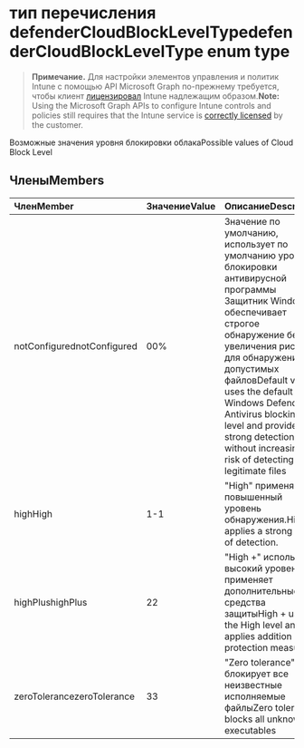 # <a name="defendercloudblockleveltype-enum-type"></a><span data-ttu-id="de95b-101">тип перечисления defenderCloudBlockLevelType</span><span class="sxs-lookup"><span data-stu-id="de95b-101">defenderCloudBlockLevelType enum type</span></span>

> <span data-ttu-id="de95b-102">**Примечание.** Для настройки элементов управления и политик Intune с помощью API Microsoft Graph по-прежнему требуется, чтобы клиент [лицензировал](https://go.microsoft.com/fwlink/?linkid=839381) Intune надлежащим образом.</span><span class="sxs-lookup"><span data-stu-id="de95b-102">**Note:** Using the Microsoft Graph APIs to configure Intune controls and policies still requires that the Intune service is [correctly licensed](https://go.microsoft.com/fwlink/?linkid=839381) by the customer.</span></span>

<span data-ttu-id="de95b-103">Возможные значения уровня блокировки облака</span><span class="sxs-lookup"><span data-stu-id="de95b-103">Possible values of Cloud Block Level</span></span>
## <a name="members"></a><span data-ttu-id="de95b-104">Члены</span><span class="sxs-lookup"><span data-stu-id="de95b-104">Members</span></span>
|<span data-ttu-id="de95b-105">Член</span><span class="sxs-lookup"><span data-stu-id="de95b-105">Member</span></span>|<span data-ttu-id="de95b-106">Значение</span><span class="sxs-lookup"><span data-stu-id="de95b-106">Value</span></span>|<span data-ttu-id="de95b-107">Описание</span><span class="sxs-lookup"><span data-stu-id="de95b-107">Description</span></span>|
|:---|:---|:---|
|<span data-ttu-id="de95b-108">notConfigured</span><span class="sxs-lookup"><span data-stu-id="de95b-108">notConfigured</span></span>|<span data-ttu-id="de95b-109">0</span><span class="sxs-lookup"><span data-stu-id="de95b-109">0%</span></span>|<span data-ttu-id="de95b-110">Значение по умолчанию, использует по умолчанию уровень блокировки антивирусной программы Защитник Windows и обеспечивает строгое обнаружение без увеличения риска для обнаружения допустимых файлов</span><span class="sxs-lookup"><span data-stu-id="de95b-110">Default value, uses the default Windows Defender Antivirus blocking level and provides strong detection without increasing the risk of detecting legitimate files</span></span>|
|<span data-ttu-id="de95b-111">high</span><span class="sxs-lookup"><span data-stu-id="de95b-111">High</span></span>|<span data-ttu-id="de95b-112">1</span><span class="sxs-lookup"><span data-stu-id="de95b-112">-1</span></span>|<span data-ttu-id="de95b-113">"High" применяет повышенный уровень обнаружения.</span><span class="sxs-lookup"><span data-stu-id="de95b-113">High applies a strong level of detection.</span></span>|
|<span data-ttu-id="de95b-114">highPlus</span><span class="sxs-lookup"><span data-stu-id="de95b-114">highPlus</span></span>|<span data-ttu-id="de95b-115">2</span><span class="sxs-lookup"><span data-stu-id="de95b-115">2</span></span>|<span data-ttu-id="de95b-116">"High +" использует высокий уровень и применяет дополнительные средства защиты</span><span class="sxs-lookup"><span data-stu-id="de95b-116">High + uses the High level and applies addition protection measures</span></span>|
|<span data-ttu-id="de95b-117">zeroTolerance</span><span class="sxs-lookup"><span data-stu-id="de95b-117">zeroTolerance</span></span>|<span data-ttu-id="de95b-118">3</span><span class="sxs-lookup"><span data-stu-id="de95b-118">3</span></span>|<span data-ttu-id="de95b-119">"Zero tolerance" блокирует все неизвестные исполняемые файлы</span><span class="sxs-lookup"><span data-stu-id="de95b-119">Zero tolerance blocks all unknown executables</span></span>|









